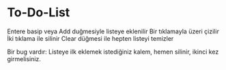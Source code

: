 # To-Do-List

Entere basip veya Add duğmesiyle listeye eklenilir
Bir tıklamayla üzeri çizilir
İki tıklama ile silinir
Clear düğmesi ile hepten listeyi temizler

Bir bug vardır: Listeye ilk eklemek istediğiniz kalem, hemen silinir, ikinci kez girmelisiniz.
